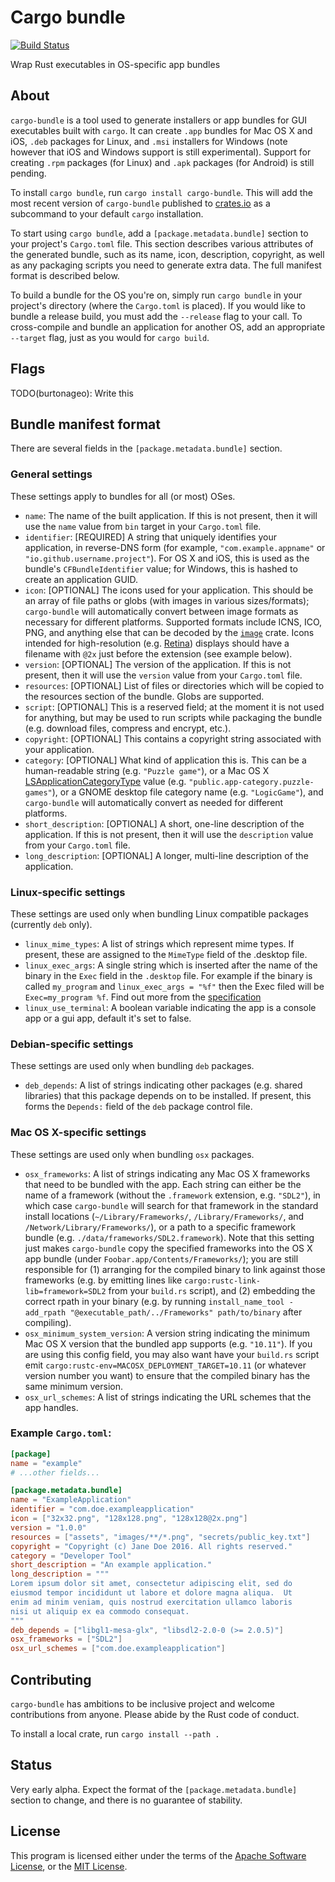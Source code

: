 # Cargo bundle

[![Build Status](https://github.com/burtonageo/cargo-bundle/workflows/CI/badge.svg?branch=master)](https://github.com/burtonageo/cargo-bundle/actions?query=branch%3Amaster)

Wrap Rust executables in OS-specific app bundles

## About

`cargo-bundle` is a tool used to generate installers or app bundles for GUI
executables built with `cargo`.  It can create `.app` bundles for Mac OS X and
iOS, `.deb` packages for Linux, and `.msi` installers for Windows (note however
that iOS and Windows support is still experimental).  Support for creating
`.rpm` packages (for Linux) and `.apk` packages (for Android) is still pending.

To install `cargo bundle`, run `cargo install cargo-bundle`. This will add the most recent version of `cargo-bundle`
published to [crates.io](https://crates.io/crates/cargo-bundle) as a subcommand to your default `cargo` installation.

To start using `cargo bundle`, add a `[package.metadata.bundle]` section to your project's `Cargo.toml` file.  This
section describes various attributes of the generated bundle, such as its name, icon, description, copyright, as well
as any packaging scripts you need to generate extra data.  The full manifest format is described below.

To build a bundle for the OS you're on, simply run `cargo bundle` in your
project's directory (where the `Cargo.toml` is placed).  If you would like to
bundle a release build, you must add the `--release` flag to your call.  To
cross-compile and bundle an application for another OS, add an appropriate
`--target` flag, just as you would for `cargo build`.

## Flags

 TODO(burtonageo): Write this

## Bundle manifest format

There are several fields in the `[package.metadata.bundle]` section.

### General settings

These settings apply to bundles for all (or most) OSes.

 * `name`: The name of the built application. If this is not present, then it will use the `name` value from `bin`
           target in your `Cargo.toml` file.
 * `identifier`: [REQUIRED] A string that uniquely identifies your application,
   in reverse-DNS form (for example, `"com.example.appname"` or
   `"io.github.username.project"`).  For OS X and iOS, this is used as the
   bundle's `CFBundleIdentifier` value; for Windows, this is hashed to create
   an application GUID.
 * `icon`: [OPTIONAL] The icons used for your application.  This should be an array of file paths or globs (with images
           in various sizes/formats); `cargo-bundle` will automatically convert between image formats as necessary for
           different platforms.  Supported formats include ICNS, ICO, PNG, and anything else that can be decoded by the
           [`image`](https://crates.io/crates/image) crate.  Icons intended for high-resolution (e.g. [Retina](https://developer.apple.com/design/human-interface-guidelines/app-icons#macOS-app-icon-sizes)) displays
           should have a filename with `@2x` just before the extension (see example below).
 * `version`: [OPTIONAL] The version of the application. If this is not present, then it will use the `version`
              value from your `Cargo.toml` file.
 * `resources`: [OPTIONAL] List of files or directories which will be copied to the resources section of the
                bundle. Globs are supported.
 * `script`: [OPTIONAL] This is a reserved field; at the moment it is not used for anything, but may be used to
             run scripts while packaging the bundle (e.g. download files, compress and encrypt, etc.).
 * `copyright`: [OPTIONAL] This contains a copyright string associated with your application.
 * `category`: [OPTIONAL] What kind of application this is.  This can
   be a human-readable string (e.g. `"Puzzle game"`), or a Mac OS X
   [LSApplicationCategoryType](https://developer.apple.com/documentation/bundleresources/information_property_list/lsapplicationcategorytype#possibleValues) value
   (e.g. `"public.app-category.puzzle-games"`), or a GNOME desktop
   file category name (e.g. `"LogicGame"`), and `cargo-bundle` will
   automatically convert as needed for different platforms.
 * `short_description`: [OPTIONAL] A short, one-line description of the application. If this is not present, then it
                        will use the `description` value from your `Cargo.toml` file.
 * `long_description`: [OPTIONAL] A longer, multi-line description of the application.

### Linux-specific settings

These settings are used only when bundling Linux compatible packages (currently `deb` only).

* `linux_mime_types`: A list of strings which represent mime types. If present, these are assigned
  to the `MimeType` field of the .desktop file.
* `linux_exec_args`: A single string which is inserted after the name of the binary in the `Exec`
  field in the `.desktop` file. For example if the binary is called `my_program` and
  `linux_exec_args = "%f"` then the Exec filed will be `Exec=my_program %f`. Find out more from the
  [specification](https://specifications.freedesktop.org/desktop-entry-spec/desktop-entry-spec-latest.html#exec-variables)
* `linux_use_terminal`: A boolean variable indicating the app is a console app or a gui app, default it's set to false.

### Debian-specific settings

These settings are used only when bundling `deb` packages.

* `deb_depends`: A list of strings indicating other packages (e.g. shared
  libraries) that this package depends on to be installed.  If present, this
  forms the `Depends:` field of the `deb` package control file.

### Mac OS X-specific settings

These settings are used only when bundling `osx` packages.

* `osx_frameworks`: A list of strings indicating any Mac OS X frameworks that
  need to be bundled with the app.  Each string can either be the name of a
  framework (without the `.framework` extension, e.g. `"SDL2"`), in which case
  `cargo-bundle` will search for that framework in the standard install
  locations (`~/Library/Frameworks/`, `/Library/Frameworks/`, and
  `/Network/Library/Frameworks/`), or a path to a specific framework bundle
  (e.g. `./data/frameworks/SDL2.framework`).  Note that this setting just makes
  `cargo-bundle` copy the specified frameworks into the OS X app bundle (under
  `Foobar.app/Contents/Frameworks/`); you are still responsible for (1)
  arranging for the compiled binary to link against those frameworks (e.g. by
  emitting lines like `cargo:rustc-link-lib=framework=SDL2` from your
  `build.rs` script), and (2) embedding the correct rpath in your binary
  (e.g. by running `install_name_tool -add_rpath
  "@executable_path/../Frameworks" path/to/binary` after compiling).
* `osx_minimum_system_version`: A version string indicating the minimum Mac OS
  X version that the bundled app supports (e.g. `"10.11"`).  If you are using
  this config field, you may also want have your `build.rs` script emit
  `cargo:rustc-env=MACOSX_DEPLOYMENT_TARGET=10.11` (or whatever version number
  you want) to ensure that the compiled binary has the same minimum version.
* `osx_url_schemes`: A list of strings indicating the URL schemes that the app
  handles.

### Example `Cargo.toml`:

```toml
[package]
name = "example"
# ...other fields...

[package.metadata.bundle]
name = "ExampleApplication"
identifier = "com.doe.exampleapplication"
icon = ["32x32.png", "128x128.png", "128x128@2x.png"]
version = "1.0.0"
resources = ["assets", "images/**/*.png", "secrets/public_key.txt"]
copyright = "Copyright (c) Jane Doe 2016. All rights reserved."
category = "Developer Tool"
short_description = "An example application."
long_description = """
Lorem ipsum dolor sit amet, consectetur adipiscing elit, sed do
eiusmod tempor incididunt ut labore et dolore magna aliqua.  Ut
enim ad minim veniam, quis nostrud exercitation ullamco laboris
nisi ut aliquip ex ea commodo consequat.
"""
deb_depends = ["libgl1-mesa-glx", "libsdl2-2.0-0 (>= 2.0.5)"]
osx_frameworks = ["SDL2"]
osx_url_schemes = ["com.doe.exampleapplication"]
```

## Contributing

`cargo-bundle` has ambitions to be inclusive project and welcome contributions from anyone.  Please abide by the Rust
code of conduct.

To install a local crate, run `cargo install --path .`

## Status

Very early alpha. Expect the format of the `[package.metadata.bundle]` section to change, and there is no guarantee of
stability.

## License

This program is licensed either under the terms of the
[Apache Software License](http://www.apache.org/licenses/LICENSE-2.0), or the
[MIT License](https://opensource.org/licenses/MIT).
